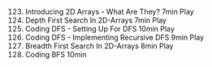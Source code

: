 123. Introducing 2D Arrays - What Are They?
     7min
     Play
124. Depth First Search In 2D-Arrays
     7min
     Play
125. Coding DFS - Setting Up For DFS
     10min
     Play
126. Coding DFS - Implementing Recursive DFS
     9min
     Play
127. Breadth First Search In 2D-Arrays
     8min
     Play
128. Coding BFS
     10min
